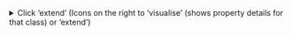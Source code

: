 <details>
  <summary>Click ‘extend’ (Icons on the right to ‘visualise’ (shows property details for that class) or ‘extend’)</summary>
  
  ([see 'extend' screenshot](https://docs.google.com/presentation/d/1yl_aTm-od5U729-nVZWsGnl33oTDTS3NNlLzou60phI/edit#slide=id.p8)), ([see 'visualize' screenshot](https://docs.google.com/presentation/d/1yl_aTm-od5U729-nVZWsGnl33oTDTS3NNlLzou60phI/edit#slide=id.g12bfbc3a89b_3_41)), (see [property details screenshot](https://docs.google.com/presentation/d/1yl_aTm-od5U729-nVZWsGnl33oTDTS3NNlLzou60phI/edit#slide=id.g12bfbc3a89b_3_49))
  
  <details>
    <summary>You will need to be logged in to continue</summary>
    
   - You can [login via your github account](https://docs.google.com/presentation/d/1yl_aTm-od5U729-nVZWsGnl33oTDTS3NNlLzou60phI/edit#slide=id.p10)
   - The DDE requires read access to find your repositories (so you can save to them) and write access in order for you to be able to export your work (specification in JSONLD format) to github
  </details>
  
  <details>
    <summary>Follow the prompts to create your new specification</summary>
    
   - Create a [temporary namespace](https://docs.google.com/presentation/d/1yl_aTm-od5U729-nVZWsGnl33oTDTS3NNlLzou60phI/edit#slide=id.p11) (it will get replaced later on). Note, This step may be subject to a timeout. **Please use PascalCase for your temporary namespace.**
    <details>
      <summary>Fill in the form to create the new specification including the name of your specification and a description.</summary>
      
      (see [screenshot of form](https://docs.google.com/presentation/d/1yl_aTm-od5U729-nVZWsGnl33oTDTS3NNlLzou60phI/edit#slide=id.p12))
      The description should include:
       - The description of the class as determined by the community
       - The version of the class
       - Any descriptions of changes between versions (this only applies to updating a class, not the creation of an entirely new class)
    </details>
    
  </details>
  <details>
    <summary>Select properties to inherit</summary>

  - The DDE will allow you to select properties from all parent classes to inherit.
    <details>
    <summary> Select the checkbox on pre-existing properties for reuse.</summary>
      
     (see [screenshot of checkboxes for pre-existing properties](https://docs.google.com/presentation/d/1yl_aTm-od5U729-nVZWsGnl33oTDTS3NNlLzou60phI/edit#slide=id.p40)) 
     - The [display shows](https://docs.google.com/presentation/d/1yl_aTm-od5U729-nVZWsGnl33oTDTS3NNlLzou60phI/edit#slide=id.p17) inheritable class properties ([blue bar](https://docs.google.com/presentation/d/1yl_aTm-od5U729-nVZWsGnl33oTDTS3NNlLzou60phI/edit#slide=id.g12bfbc3a89b_3_57)) , and class-specific properties ([yellow bar](https://docs.google.com/presentation/d/1yl_aTm-od5U729-nVZWsGnl33oTDTS3NNlLzou60phI/edit#slide=id.g12bfbc3a89b_3_65)). 
      Also shown is the inheritance ‘path’ of the class and its properties. The ‘...’ icon  on existing properties is an expandable view, listing existing properties from the class hierarchy.
     - Selecting a property will allow you to specify its marginality and to create constraints in the form of JSON Schema validation rules 
    </details>
  - If you are extending from a class with JSON schema validation rules (ie- a profile), the inheritable properties will be pre-loaded by default. **You will need to un-select any that you do NOT wish to keep**
  </details>
  <details>
  <summary> Special considerations for types</summary>
    
  - Since types are NOT subject to marginality and cardinality constraints, jsonschema validation rules do not apply, so you don’t need to select any properties as they will all be inherited by default
   
  </details>
 
 </details>
